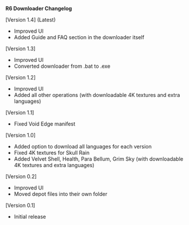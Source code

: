 **R6 Downloader Changelog**

[Version 1.4] (Latest)
+ Improved UI
+ Added Guide and FAQ section in the downloader itself


[Version 1.3]
+ Improved UI
+ Converted downloader from .bat to .exe


[Version 1.2]
+ Improved UI
+ Added all other operations (with downloadable 4K textures and extra languages)


[Version 1.1]
+ Fixed Void Edge manifest


[Version 1.0]
+ Added option to download all languages for each version
+ Fixed 4K textures for Skull Rain
+ Added Velvet Shell, Health, Para Bellum, Grim Sky (with downloadable 4K textures and extra languages)


[Version 0.2]
+ Improved UI
+ Moved depot files into their own folder


[Version 0.1]
+ Initial release

